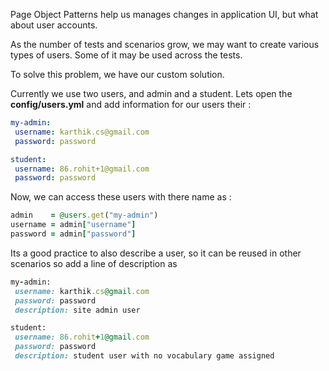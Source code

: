 Page Object Patterns help us manages changes in application UI, but what about user accounts.

As the number of tests and scenarios grow, we may want to create various types of users. Some of it may be used across the tests.

To solve this problem, we have our custom solution. 

Currently we use two users, and admin and a student. Lets open the **config/users.yml** and add information for our users their : 

```yaml
my-admin:
 username: karthik.cs@gmail.com
 password: password

student:
 username: 86.rohit+1@gmail.com
 password: password
```

Now, we can access these users with there name as : 

```ruby
admin    = @users.get("my-admin")
username = admin["username"]
password = admin["password"]
```

Its a good practice to also describe a user, so it can be reused in other scenarios so add a line of description as 

```ruby
my-admin:
 username: karthik.cs@gmail.com
 password: password
 description: site admin user 

student:
 username: 86.rohit+1@gmail.com
 password: password
 description: student user with no vocabulary game assigned
```

